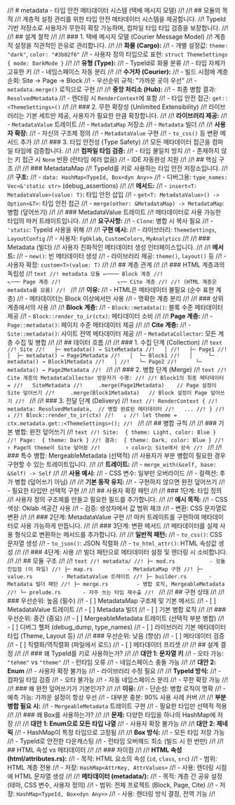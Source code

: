 //! # metadata - 타입 안전 메타데이터 시스템 (택배 메시지 모델)
//!
//! ## 모듈의 목적
//! 계층적 설정 관리를 위한 타입 안전 메타데이터 시스템을 제공합니다.
//! TypeId 기반 저장소로 사용자가 무한히 확장 가능하며, 컴파일 타임 타입 검증을 보장합니다.
//!
//! ## 설계 철학
//!
//! ### 1. 택배 메시지 모델 (Courier Message Model)
//! 계층적 설정을 직관적인 은유로 관리합니다.
//!
//! **화물 (Cargo):**
//! - 개별 설정값: `theme: "dark"`, `color: "#3b82f6"`
//! - 사용자 정의 타입으로 표현: `struct ThemeSettings { mode: DarkMode }`
//!
//! **유형 (Type):**
//! - TypeId로 화물 분류
//! - 타입 자체가 고유한 키
//! - 네임스페이스 자동 분리
//!
//! **수거차 (Courier):**
//! - 빌드 시점에 계층 순회: Site → Page → Block
//! - 우선순위 규칙: "가까운 곳이 우선"
//! - `metadata.merge()` 로직으로 구현
//!
//! **중앙 처리소 (Hub):**
//! - 최종 병합 결과: `ResolvedMetadata`
//! - 렌더링 시 `RenderContext`에 포함
//! - 타입 안전 접근: `get::<ThemeSettings>()`
//!
//! ### 2. 무한 확장성 (Unlimited Extensibility)
//! 라이브러리는 기본 세트만 제공, 사용자가 필요한 만큼 확장합니다.
//!
//! **라이브러리 제공:**
//! - `MetadataValue` 트레이트
//! - `MetadataMap` 저장소
//! - `Metadata` 빌더
//!
//! **사용자 확장:**
//! - 자신의 구조체 정의
//! - `MetadataValue` 구현
//! - `to_css()` 등 변환 메서드 추가
//!
//! ### 3. 타입 안전성 (Type Safety)
//! 모든 메타데이터 접근을 컴파일 타임에 검증합니다.
//!
//! **컴파일 타임 검증:**
//! - 타입 불일치 방지
//! - 존재하지 않는 키 접근 시 `None` 반환 (런타임 에러 없음)
//! - IDE 자동완성 지원
//!
//! ## 핵심 구조
//!
//! ### MetadataMap
//! TypeId를 키로 사용하는 타입 안전 저장소입니다.
//!
//! **구조:**
//! - `data: HashMap<TypeId, Box<dyn Any>>`
//! - 디버그용: `type_names: Vec<&'static str>` (debug_assertions)
//!
//! **메서드:**
//! - `insert<T: MetadataValue>(value: T)`: 타입 안전 삽입
//! - `get<T: MetadataValue>() -> Option<&T>`: 타입 안전 접근
//! - `merge(other: &MetadataMap) -> MetadataMap`: 병합 (덮어쓰기)
//!
//! ### MetadataValue 트레이트
//! 메타데이터로 사용 가능한 타입의 마커 트레이트입니다.
//!
//! **요구사항:**
//! - `Clone`: 병합 시 복사 필요
//! - `'static`: TypeId 사용을 위해
//!
//! **구현 예시:**
//! - 라이브러리: `ThemeSettings`, `LayoutConfig`
//! - 사용자: `FgOklab`, `CustomColors`, `MyAnalytics`
//!
//! ### Metadata (빌더)
//! 사용자 친화적인 메타데이터 생성 인터페이스입니다.
//!
//! **메서드:**
//! - `new()`: 빈 메타데이터 생성
//! - 라이브러리 제공: `theme()`, `layout()` 등
//! - 사용자 확장: `custom<T>(value: T)`
//!
//! ## 계층 관계
//!
//! ### HTML 계층과의 독립성
//! ```text
//! metadata 모듈 ←──── Block 계층
//!                 ↖─── Page 계층
//!                  ↖── Cite 계층
//!
//! (HTML 계층은 metadata를 모름)
//! ```
//!
//! **이유:**
//! - HTML은 메타데이터 불필요 (순수 표현 계층)
//! - 메타데이터는 Block 이상에서만 사용
//! - 명확한 계층 분리
//!
//! ### 상위 계층에서의 사용
//!
//! **Block 계층:**
//! - `Block::metadata()`: 블록 수준 메타데이터 제공
//! - `Block::render_to_ir(ctx)`: 메타데이터 소비
//!
//! **Page 계층:**
//! - `Page::metadata()`: 페이지 수준 메타데이터 제공
//!
//! **Cite 계층:**
//! - `Site::metadata()`: 사이트 전역 메타데이터 제공
//! - `MetadataCollector`: 모든 계층 수집 및 병합
//!
//! ## 데이터 흐름
//!
//! ### 1. 수집 단계 (Collection)
//! ```text
//! Site
//!   ├─ metadata() → SiteMetadata
//!   │
//!   ├─ Page1
//!   │  ├─ metadata() → Page1Metadata
//!   │  └─ Block1
//!   │     └─ metadata() → Block1Metadata
//!   │
//!   └─ Page2
//!      └─ metadata() → Page2Metadata
//! ```
//!
//! ### 2. 병합 단계 (Merge)
//! ```text
//! Cite 계층의 MetadataCollector 방문자가 수행:
//!
//! Block1의 최종 메타데이터 =
//!   SiteMetadata
//!     .merge(Page1Metadata)    // Page 설정이 Site 덮어쓰기
//!     .merge(Block1Metadata)   // Block 설정이 Page 덮어쓰기
//! ```
//!
//! ### 3. 전달 단계 (Delivery)
//! ```text
//! RenderContext {
//!   metadata: ResolvedMetadata,  // 병합 완료된 메타데이터
//!   ...
//! }
//!   ↓
//! Block::render_to_ir(ctx)
//!   ↓
//! let theme = ctx.metadata.get::<ThemeSettings>();
//! ```
//!
//! ## 병합 규칙
//!
//! ### 기본 병합: 완전 덮어쓰기
//! ```text
//! Site:  { theme: Light, color: Blue }
//! Page:  { theme: Dark }
//! 결과:  { theme: Dark, color: Blue }
//!        ↑ Page의 theme이 Site 덮어씀
//!        ↑ color는 Site에서 상속
//! ```
//!
//! ### 특수 병합: MergeableMetadata (선택적)
//! 사용자가 부분 병합이 필요한 경우 구현할 수 있는 트레이트입니다.
//!
//! **트레이트:**
//! - `merge_with(&self, base: &Self) -> Self`
//!
//! **사용 예시:**
//! - CSS 변수: 일부만 오버라이드
//! - 컬렉션: 추가 병합 (덮어쓰기 아님)
//!
//! **기본 동작 유지:**
//! - 구현하지 않으면 완전 덮어쓰기
//! - 필요한 타입만 선택적 구현
//!
//! ## 사용자 확장 패턴
//!
//! ### 1단계: 타입 정의
//! 사용자 정의 구조체를 만들고 필요한 필드를 추가합니다.
//!
//! **예시 목적:**
//! - CSS 색상: Oklab 색공간 사용
//! - 검증: 생성자에서 값 범위 체크
//! - 변환: CSS 문자열로 변환
//!
//! ### 2단계: MetadataValue 구현
//! 마커 트레이트를 구현하여 메타데이터로 사용 가능하게 만듭니다.
//!
//! ### 3단계: 변환 메서드
//! 메타데이터를 실제 사용 형식으로 변환하는 메서드를 추가합니다.
//!
//! **일반적 패턴:**
//! - `to_css()`: CSS 문자열 생성
//! - `to_json()`: JSON 직렬화
//! - `to_html_attr()`: HTML 속성값 생성
//!
//! ### 4단계: 사용
//! 빌더 패턴으로 메타데이터 설정 및 렌더링 시 소비합니다.
//!
//! ## 모듈 구조
//!
//! ```text
//! metadata/
//! ├─ mod.rs           - 모듈 진입점 (이 파일)
//! ├─ map.rs           - MetadataMap 구현
//! ├─ value.rs         - MetadataValue 트레이트
//! ├─ builder.rs       - Metadata 빌더 패턴
//! ├─ merge.rs         - 병합 로직, MergeableMetadata
//! └─ prelude.rs       - 자주 쓰는 타입 재수출
//! ```
//!
//! ## 구현 상태
//!
//! ### 우선순위: 높음 (필수)
//! - [ ] MetadataMap 구조체 및 기본 메서드
//! - [ ] MetadataValue 트레이트
//! - [ ] Metadata 빌더
//! - [ ] 기본 병합 로직
//!
//! ### 우선순위: 중간 (중요)
//! - [ ] MergeableMetadata 트레이트 (선택적 부분 병합)
//! - [ ] 디버그 헬퍼 (debug_dump, type_names)
//! - [ ] 라이브러리 기본 메타데이터 타입 (Theme, Layout 등)
//!
//! ### 우선순위: 낮음 (향상)
//! - [ ] 메타데이터 검증
//! - [ ] 직렬화/역직렬화 (파일에서 로드)
//! - [ ] 메타데이터 프리셋
//!
//! ## 설계 결정
//!
//! ### 왜 TypeId를 키로 사용하는가?
//!
//! **대안 1: 문자열 키**
//! - 오타 가능: `"tehme"` vs `"theme"`
//! - 런타임 오류
//! - 네임스페이스 충돌 가능
//!
//! **대안 2: Enum**
//! - 사용자 확장 불가능
//! - 라이브러리 수정 필요
//!
//! **TypeId 방식:**
//! - 컴파일 타임 검증
//! - 오타 불가능
//! - 자동 네임스페이스 분리
//! - 무한 확장 가능
//!
//! ### 왜 완전 덮어쓰기가 기본인가?
//!
//! **이유:**
//! - 단순성: 병합 로직이 명확
//! - 예측 가능: 가까운 설정이 항상 우선
//! - 대부분 충분: 90% 사용 사례 커버
//!
//! **부분 병합 필요 시:**
//! - `MergeableMetadata` 트레이트 구현
//! - 필요한 타입만 선택적 적용
//!
//! ### 왜 Box<dyn Any>를 사용하는가?
//!
//! **문제:** 다양한 타입을 하나의 HashMap에 저장
//!
//! **대안 1: Enum으로 모든 타입 나열**
//! - 사용자 확장 불가능
//!
//! **대안 2: 제네릭**
//! - HashMap이 특정 타입으로 고정됨
//!
//! **Box<dyn Any> 방식:**
//! - 모든 타입 저장 가능
//! - TypeId로 안전한 다운캐스팅
//! - 런타임 오버헤드 최소 (빌드 시 한 번만)
//!
//! ## HTML 속성 vs 메타데이터
//!
//! ### 차이점
//!
//! **HTML 속성 (html/attributes.rs):**
//! - 목적: HTML 요소의 속성 (`id`, `class`, `src`)
//! - 범위: HTML 계층 전용
//! - 저장: `HashMap<AttrKey, AttrValues>`
//! - 사용: 렌더링 시점에 HTML 문자열 생성
//!
//! **메타데이터 (metadata/):**
//! - 목적: 계층 간 공유 설정 (테마, CSS 변수, 사용자 정의)
//! - 범위: 전체 프로젝트 (Block, Page, Cite)
//! - 저장: `HashMap<TypeId, Box<dyn Any>>`
//! - 사용: 렌더링 방식 결정, 전역 기능
//!
